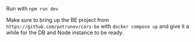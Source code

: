 Run with `npm run dev`

Make sure to bring up the BE project from `https://github.com/petrunov/cars-be` with `docker compose up` and give it a while for the DB and Node instance to be ready.
